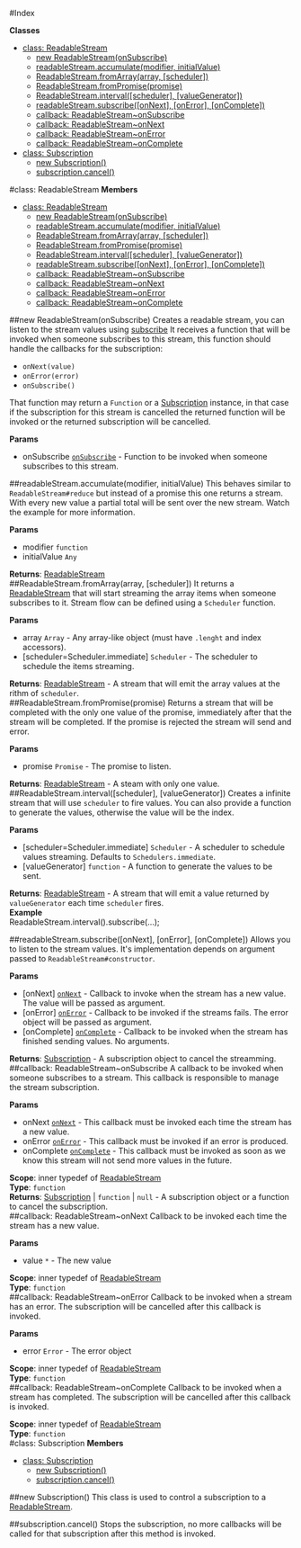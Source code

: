 #Index

**Classes**

* [class: ReadableStream](#ReadableStream)
  * [new ReadableStream(onSubscribe)](#new_ReadableStream)
  * [readableStream.accumulate(modifier, initialValue)](#ReadableStream#accumulate)
  * [ReadableStream.fromArray(array, [scheduler])](#ReadableStream.fromArray)
  * [ReadableStream.fromPromise(promise)](#ReadableStream.fromPromise)
  * [ReadableStream.interval([scheduler], [valueGenerator])](#ReadableStream.interval)
  * [readableStream.subscribe([onNext], [onError], [onComplete])](#ReadableStream#subscribe)
  * [callback: ReadableStream~onSubscribe](#ReadableStream..onSubscribe)
  * [callback: ReadableStream~onNext](#ReadableStream..onNext)
  * [callback: ReadableStream~onError](#ReadableStream..onError)
  * [callback: ReadableStream~onComplete](#ReadableStream..onComplete)
* [class: Subscription](#Subscription)
  * [new Subscription()](#new_Subscription)
  * [subscription.cancel()](#Subscription#cancel)
 
<a name="ReadableStream"></a>
#class: ReadableStream
**Members**

* [class: ReadableStream](#ReadableStream)
  * [new ReadableStream(onSubscribe)](#new_ReadableStream)
  * [readableStream.accumulate(modifier, initialValue)](#ReadableStream#accumulate)
  * [ReadableStream.fromArray(array, [scheduler])](#ReadableStream.fromArray)
  * [ReadableStream.fromPromise(promise)](#ReadableStream.fromPromise)
  * [ReadableStream.interval([scheduler], [valueGenerator])](#ReadableStream.interval)
  * [readableStream.subscribe([onNext], [onError], [onComplete])](#ReadableStream#subscribe)
  * [callback: ReadableStream~onSubscribe](#ReadableStream..onSubscribe)
  * [callback: ReadableStream~onNext](#ReadableStream..onNext)
  * [callback: ReadableStream~onError](#ReadableStream..onError)
  * [callback: ReadableStream~onComplete](#ReadableStream..onComplete)

<a name="new_ReadableStream"></a>
##new ReadableStream(onSubscribe)
Creates a readable stream, you can listen to the stream values using
 [subscribe](#ReadableStream#subscribe)
It receives a function that will be invoked when someone subscribes to this
  stream, this function should handle the callbacks for the subscription:

- `onNext(value)`
- `onError(error)`
- `onSubscribe()`

That function may return a `Function` or a [Subscription](#Subscription) instance,
  in that case if the subscription for this stream is cancelled the returned
  function will be invoked or the returned subscription will be cancelled.

**Params**

- onSubscribe <code>[onSubscribe](#ReadableStream..onSubscribe)</code> - Function to be invoked when
  someone subscribes to this stream.  

<a name="ReadableStream#accumulate"></a>
##readableStream.accumulate(modifier, initialValue)
This behaves similar to `ReadableStream#reduce` but instead of a
  promise this one returns a stream. With every new value a partial total
  will be sent over the new stream. Watch the example for more information.

**Params**

- modifier `function`  
- initialValue `Any`  

**Returns**: [ReadableStream](#ReadableStream)  
<a name="ReadableStream.fromArray"></a>
##ReadableStream.fromArray(array, [scheduler])
It returns a [ReadableStream](#ReadableStream) that will start streaming the array items
  when someone subscribes to it. Stream flow can be defined using a
  `Scheduler` function.

**Params**

- array `Array` - Any array-like object (must have `.lenght` and index
  accessors).  
- \[scheduler=Scheduler.immediate\] `Scheduler` - The scheduler to schedule
  the items streaming.  

**Returns**: [ReadableStream](#ReadableStream) - A stream that will emit the array values at the
  rithm of `scheduler`.  
<a name="ReadableStream.fromPromise"></a>
##ReadableStream.fromPromise(promise)
Returns a stream that will be completed with the only one value of the
  promise, immediately after that the stream will be completed. If the
  promise is rejected the stream will send and error.

**Params**

- promise `Promise` - The promise to listen.  

**Returns**: [ReadableStream](#ReadableStream) - A steam with only one value.  
<a name="ReadableStream.interval"></a>
##ReadableStream.interval([scheduler], [valueGenerator])
Creates a infinite stream that will use `scheduler` to fire values. You can
  also provide a function to generate the values, otherwise the value will be
  the index.

**Params**

- \[scheduler=Scheduler.immediate\] `Scheduler` - A scheduler to schedule
  values streaming. Defaults to `Schedulers.immediate`.  
- \[valueGenerator\] `function` - A function to generate the values to be
  sent.  

**Returns**: [ReadableStream](#ReadableStream) - A stream that will emit a value returned by
  `valueGenerator` each time `scheduler` fires.  
**Example**  
ReadableStream.interval().subscribe(...);

<a name="ReadableStream#subscribe"></a>
##readableStream.subscribe([onNext], [onError], [onComplete])
Allows you to listen to the stream values. It's implementation depends on
  argument passed to `ReadableStream#constructor`.

**Params**

- \[onNext\] <code>[onNext](#ReadableStream..onNext)</code> - Callback to invoke when the stream has
  a new value. The value will be passed as argument.  
- \[onError\] <code>[onError](#ReadableStream..onError)</code> - Callback to be invoked if the streams
  fails. The error object will be passed as argument.  
- \[onComplete\] <code>[onComplete](#ReadableStream..onComplete)</code> - Callback to be invoked when the
  stream has finished sending values. No arguments.  

**Returns**: [Subscription](#Subscription) - A subscription object to cancel the streamming.  
<a name="ReadableStream..onSubscribe"></a>
##callback: ReadableStream~onSubscribe
A callback to be invoked when someone subscribes to a stream. This callback
  is responsible to manage the stream subscription.

**Params**

- onNext <code>[onNext](#ReadableStream..onNext)</code> - This callback must be invoked each
  time the stream has a new value.  
- onError <code>[onError](#ReadableStream..onError)</code> - This callback must be invoked if an
  error is produced.  
- onComplete <code>[onComplete](#ReadableStream..onComplete)</code> - This callback must be invoked
  as soon as we know this stream will not send more values in the future.  

**Scope**: inner typedef of [ReadableStream](#ReadableStream)  
**Type**: `function`  
**Returns**: [Subscription](#Subscription) | `function` | `null` - A subscription object or a function to
  cancel the subscription.  
<a name="ReadableStream..onNext"></a>
##callback: ReadableStream~onNext
Callback to be invoked each time the stream has a new value.

**Params**

- value `*` - The new value  

**Scope**: inner typedef of [ReadableStream](#ReadableStream)  
**Type**: `function`  
<a name="ReadableStream..onError"></a>
##callback: ReadableStream~onError
Callback to be invoked when a stream has an error. The subscription will be
  cancelled after this callback is invoked.

**Params**

- error `Error` - The error object  

**Scope**: inner typedef of [ReadableStream](#ReadableStream)  
**Type**: `function`  
<a name="ReadableStream..onComplete"></a>
##callback: ReadableStream~onComplete
Callback to be invoked when a stream has completed. The subscription will be
  cancelled after this callback is invoked.

**Scope**: inner typedef of [ReadableStream](#ReadableStream)  
**Type**: `function`  
<a name="Subscription"></a>
#class: Subscription
**Members**

* [class: Subscription](#Subscription)
  * [new Subscription()](#new_Subscription)
  * [subscription.cancel()](#Subscription#cancel)

<a name="new_Subscription"></a>
##new Subscription()
This class is used to control a subscription to a [ReadableStream](#ReadableStream).

<a name="Subscription#cancel"></a>
##subscription.cancel()
Stops the subscription, no more callbacks will be called for that
  subscription after this method is invoked.

